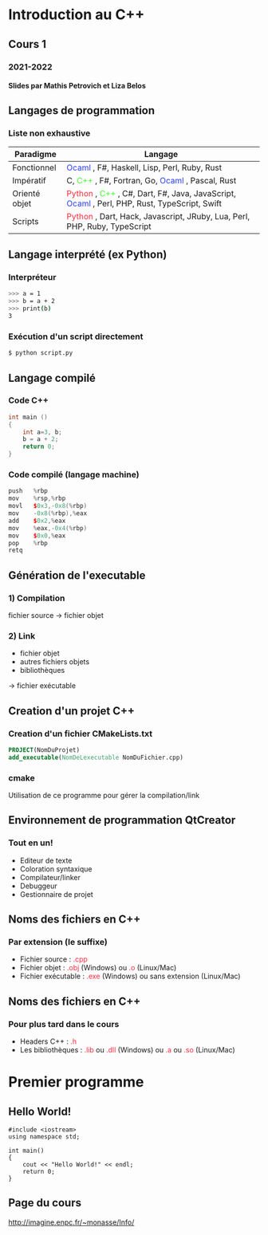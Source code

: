 # Introduction au C++
## Cours 1
### 2021-2022
#### Slides par Mathis Petrovich et Liza Belos



## Langages de programmation
### Liste non exhaustive
<!-- .slide: class="narrow" -->
|Paradigme | Langage|
|--|--|
|Fonctionnel|<a style="color: #2c40fb">Ocaml </a>, F#, Haskell, Lisp, Perl, Ruby, Rust|
|Impératif| C, <a style="color: #40fb2c"> C++ </a>, F#, Fortran, Go, <a style="color: #2c40fb">Ocaml </a>, Pascal, Rust|
|Orienté objet| <a style="color: #fb2c40"> Python <a/>, <a style="color: #40fb2c">C++ </a>, C#, Dart, F#, Java, JavaScript, <a style="color: #2c40fb">Ocaml </a>, Perl, PHP, Rust, TypeScript, Swift|
|Scripts| <a style="color: #fb2c40"> Python </a>, Dart, Hack, Javascript, JRuby, Lua, Perl, PHP, Ruby, TypeScript|



## Langage interprété (ex Python)
### Interpréteur
```bash
>>> a = 1
>>> b = a + 2
>>> print(b)
3
```

### Exécution d'un script directement
```bash
$ python script.py
```



## Langage compilé
### Code C++
```cpp [|3-4]
int main ()
{
    int a=3, b;
    b = a + 2;
    return 0;
}
```

### Code compilé (langage machine)
```cpp [|3-6]
push   %rbp
mov    %rsp,%rbp
movl   $0x3,-0x8(%rbp)
mov    -0x8(%rbp),%eax
add    $0x2,%eax
mov    %eax,-0x4(%rbp)
mov    $0x0,%eax
pop    %rbp
retq
```



## Génération de l'executable
### 1) Compilation
fichier source → fichier objet

### 2) Link
- fichier objet
- autres fichiers objets
- bibliothèques

→ fichier exécutable




## Creation d'un projet C++
### Creation d'un fichier CMakeLists.txt
```cmake
PROJECT(NomDuProjet)
add_executable(NomDeLexecutable NomDuFichier.cpp)
```

### cmake
Utilisation de ce programme pour gérer la compilation/link



## Environnement de programmation QtCreator
### Tout en un!
- Editeur de texte
- Coloration syntaxique
- Compilateur/linker
- Debuggeur
- Gestionnaire de projet



## Noms des fichiers en C++
### Par extension (le suffixe)
- Fichier source : <a style="color: #fb2c40">.cpp</a>
- Fichier objet : <a style="color: #fb2c40">.obj</a> (Windows) ou <a style="color: #fb2c40">.o</a> (Linux/Mac)
- Fichier exécutable : <a style="color: #fb2c40">.exe</a> (Windows) ou sans extension (Linux/Mac)


## Noms des fichiers en C++
### Pour plus tard dans le cours
- Headers C++ : <a style="color: #fb2c40">.h</a>
- Les bibliothèques : <a style="color: #fb2c40">.lib</a> ou <a style="color: #fb2c40">.dll</a> (Windows) ou <a style="color: #fb2c40">.a</a> ou <a style="color: #fb2c40">.so</a> (Linux/Mac)



# Premier programme
## Hello World!

```cpp[|1|2|4-8|6]
#include <iostream>
using namespace std;

int main()
{
    cout << "Hello World!" << endl;
    return 0;
}
```



## Page du cours
http://imagine.enpc.fr/~monasse/Info/
